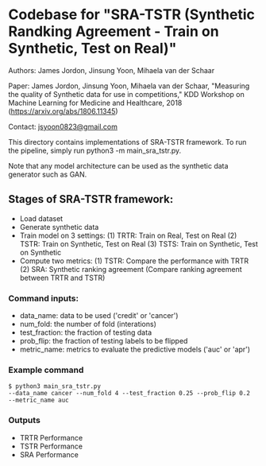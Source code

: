 # Codebase for "SRA-TSTR (Synthetic Randking Agreement - Train on Synthetic, Test on Real)"

Authors: James Jordon, Jinsung Yoon, Mihaela van der Schaar

Paper: James Jordon, Jinsung Yoon, Mihaela van der Schaar, 
       "Measuring the quality of Synthetic data for use in competitions," 
       KDD Workshop on Machine Learning for Medicine and Healthcare, 2018
       (https://arxiv.org/abs/1806.11345)
       
Contact: jsyoon0823@gmail.com

This directory contains implementations of SRA-TSTR framework.
To run the pipeline, simply run python3 -m main_sra_tstr.py.

Note that any model architecture can be used as the synthetic data generator 
such as GAN. 

## Stages of SRA-TSTR framework:

-   Load dataset
-   Generate synthetic data
-   Train model on 3 settings:
    (1) TRTR: Train on Real, Test on Real
    (2) TSTR: Train on Synthetic, Test on Real
    (3) TSTS: Train on Synthetic, Test on Synthetic
-   Compute two metrics:
    (1) TSTR: Compare the performance with TRTR
    (2) SRA: Synthetic ranking agreement (Compare ranking agreement between TRTR and TSTR)

### Command inputs:

-   data_name: data to be used ('credit' or 'cancer')
-   num_fold: the number of fold (interations)
-   test_fraction: the fraction of testing data
-   prob_flip: the fraction of testing labels to be flipped
-   metric_name: metrics to evaluate the predictive models ('auc' or 'apr')

### Example command

```shell
$ python3 main_sra_tstr.py 
--data_name cancer --num_fold 4 --test_fraction 0.25 --prob_flip 0.2
--metric_name auc
```

### Outputs

-   TRTR Performance
-   TSTR Performance
-   SRA Performance